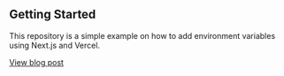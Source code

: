 ## Getting Started

This repository is a simple example on how to add environment variables using Next.js and Vercel.

[View blog post](https://medium.com/@aude53/set-environment-variables-with-next-js-and-vercel-e544c0460a48?source=friends_link&sk=54b661bf8d6f9b995dd8870093da8de6)
